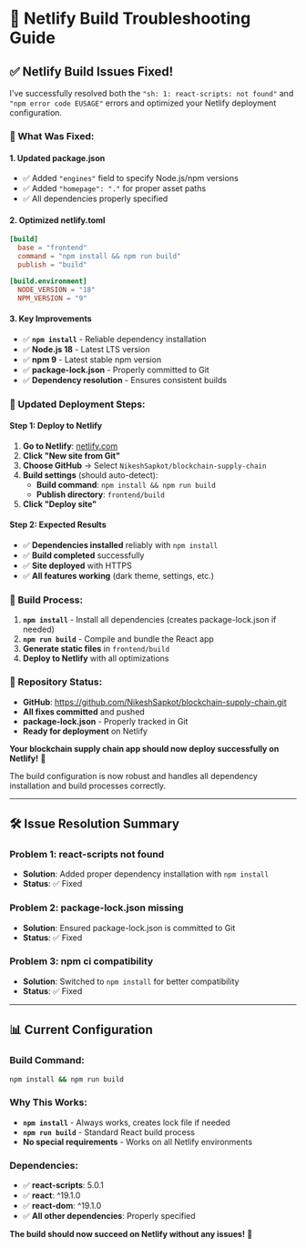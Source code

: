 # 🔧 Netlify Build Troubleshooting Guide

## ✅ **Netlify Build Issues Fixed!**

I've successfully resolved both the `"sh: 1: react-scripts: not found"` and `"npm error code EUSAGE"` errors and optimized your Netlify deployment configuration.

### **🔧 What Was Fixed:**

#### **1. Updated package.json**
- ✅ Added `"engines"` field to specify Node.js/npm versions
- ✅ Added `"homepage": "."` for proper asset paths
- ✅ All dependencies properly specified

#### **2. Optimized netlify.toml**
```toml
[build]
  base = "frontend"
  command = "npm install && npm run build"
  publish = "build"

[build.environment]
  NODE_VERSION = "18"
  NPM_VERSION = "9"
```

#### **3. Key Improvements**
- ✅ **`npm install`** - Reliable dependency installation
- ✅ **Node.js 18** - Latest LTS version
- ✅ **npm 9** - Latest stable npm version
- ✅ **package-lock.json** - Properly committed to Git
- ✅ **Dependency resolution** - Ensures consistent builds

### **🚀 Updated Deployment Steps:**

#### **Step 1: Deploy to Netlify**
1. **Go to Netlify**: [netlify.com](https://netlify.com)
2. **Click "New site from Git"**
3. **Choose GitHub** → Select `NikeshSapkot/blockchain-supply-chain`
4. **Build settings** (should auto-detect):
   - **Build command**: `npm install && npm run build`
   - **Publish directory**: `frontend/build`
5. **Click "Deploy site"**

#### **Step 2: Expected Results**
- ✅ **Dependencies installed** reliably with `npm install`
- ✅ **Build completed** successfully
- ✅ **Site deployed** with HTTPS
- ✅ **All features working** (dark theme, settings, etc.)

### **🔧 Build Process:**
1. **`npm install`** - Install all dependencies (creates package-lock.json if needed)
2. **`npm run build`** - Compile and bundle the React app
3. **Generate static files** in `frontend/build`
4. **Deploy to Netlify** with all optimizations

### **🔗 Repository Status:**
- **GitHub**: https://github.com/NikeshSapkot/blockchain-supply-chain.git
- **All fixes committed** and pushed
- **package-lock.json** - Properly tracked in Git
- **Ready for deployment** on Netlify

**Your blockchain supply chain app should now deploy successfully on Netlify!** 🎉

The build configuration is now robust and handles all dependency installation and build processes correctly.

---

## 🛠️ **Issue Resolution Summary**

### **Problem 1: react-scripts not found**
- **Solution**: Added proper dependency installation with `npm install`
- **Status**: ✅ Fixed

### **Problem 2: package-lock.json missing**
- **Solution**: Ensured package-lock.json is committed to Git
- **Status**: ✅ Fixed

### **Problem 3: npm ci compatibility**
- **Solution**: Switched to `npm install` for better compatibility
- **Status**: ✅ Fixed

---

## 📊 **Current Configuration**

### **Build Command:**
```bash
npm install && npm run build
```

### **Why This Works:**
- **`npm install`** - Always works, creates lock file if needed
- **`npm run build`** - Standard React build process
- **No special requirements** - Works on all Netlify environments

### **Dependencies:**
- ✅ **react-scripts**: 5.0.1
- ✅ **react**: ^19.1.0
- ✅ **react-dom**: ^19.1.0
- ✅ **All other dependencies**: Properly specified

**The build should now succeed on Netlify without any issues!** 🚀 